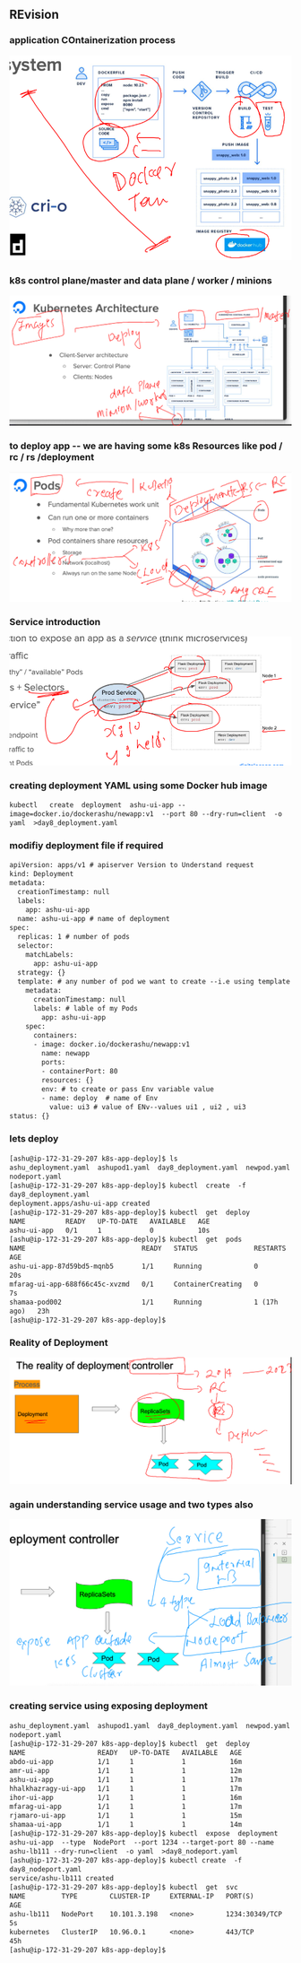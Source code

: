 ## REvision 

### application COntainerization process 

<img src="appc.png">

### k8s control plane/master and data plane / worker / minions 

<img src="k8s.png">

### to deploy app -- we are having some k8s Resources like pod / rc / rs /deployment 

<img src="dep.png">

### Service introduction 

<img src="svc.png">

### creating deployment YAML using some Docker hub image 

```
kubectl   create  deployment  ashu-ui-app --image=docker.io/dockerashu/newapp:v1  --port 80 --dry-run=client  -o yaml  >day8_deployment.yaml 
```

### modifiy deployment file if required 

```
apiVersion: apps/v1 # apiserver Version to Understand request
kind: Deployment 
metadata:
  creationTimestamp: null
  labels:
    app: ashu-ui-app
  name: ashu-ui-app # name of deployment 
spec:
  replicas: 1 # number of pods 
  selector:
    matchLabels:
      app: ashu-ui-app
  strategy: {}
  template: # any number of pod we want to create --i.e using template 
    metadata:
      creationTimestamp: null
      labels: # lable of my Pods 
        app: ashu-ui-app
    spec:
      containers:
      - image: docker.io/dockerashu/newapp:v1
        name: newapp
        ports:
        - containerPort: 80
        resources: {}
        env: # to create or pass Env variable value 
        - name: deploy  # name of Env 
          value: ui3 # value of ENv--values ui1 , ui2 , ui3 
status: {}

```

### lets deploy 

```
[ashu@ip-172-31-29-207 k8s-app-deploy]$ ls
ashu_deployment.yaml  ashupod1.yaml  day8_deployment.yaml  newpod.yaml  nodeport.yaml
[ashu@ip-172-31-29-207 k8s-app-deploy]$ kubectl  create  -f  day8_deployment.yaml 
deployment.apps/ashu-ui-app created
[ashu@ip-172-31-29-207 k8s-app-deploy]$ kubectl  get  deploy
NAME          READY   UP-TO-DATE   AVAILABLE   AGE
ashu-ui-app   0/1     1            0           10s
[ashu@ip-172-31-29-207 k8s-app-deploy]$ kubectl  get  pods
NAME                             READY   STATUS              RESTARTS      AGE
ashu-ui-app-87d59bd5-mqnb5       1/1     Running             0             20s
mfarag-ui-app-688f66c45c-xvzmd   0/1     ContainerCreating   0             7s
shamaa-pod002                    1/1     Running             1 (17h ago)   23h
[ashu@ip-172-31-29-207 k8s-app-deploy]$ 

```

### Reality of Deployment 

<img src="realdep.png">

### again understanding service usage and two types also 

<img src="svc1.png">

### creating service using exposing deployment 

```
ashu_deployment.yaml  ashupod1.yaml  day8_deployment.yaml  newpod.yaml  nodeport.yaml
[ashu@ip-172-31-29-207 k8s-app-deploy]$ kubectl  get  deploy
NAME                  READY   UP-TO-DATE   AVAILABLE   AGE
abdo-ui-app           1/1     1            1           16m
amr-ui-app            1/1     1            1           12m
ashu-ui-app           1/1     1            1           17m
hhalkhazragy-ui-app   1/1     1            1           17m
ihor-ui-app           1/1     1            1           16m
mfarag-ui-app         1/1     1            1           17m
rjamaro-ui-app        1/1     1            1           15m
shamaa-ui-app         1/1     1            1           14m
[ashu@ip-172-31-29-207 k8s-app-deploy]$ kubectl  expose  deployment  ashu-ui-app  --type  NodePort  --port 1234 --target-port 80 --name ashu-lb111 --dry-run=client  -o yaml  >day8_nodeport.yaml 
[ashu@ip-172-31-29-207 k8s-app-deploy]$ kubectl create  -f  day8_nodeport.yaml 
service/ashu-lb111 created
[ashu@ip-172-31-29-207 k8s-app-deploy]$ kubectl  get  svc 
NAME         TYPE        CLUSTER-IP     EXTERNAL-IP   PORT(S)          AGE
ashu-lb111   NodePort    10.101.3.198   <none>        1234:30349/TCP   5s
kubernetes   ClusterIP   10.96.0.1      <none>        443/TCP          45h
[ashu@ip-172-31-29-207 k8s-app-deploy]$ 

```


